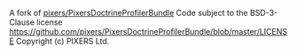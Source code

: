 
A fork of [pixers/PixersDoctrineProfilerBundle](https://github.com/pixers/PixersDoctrineProfilerBundle)
Code subject to the BSD-3-Clause license https://github.com/pixers/PixersDoctrineProfilerBundle/blob/master/LICENSE
Copyright (c) PIXERS Ltd.
